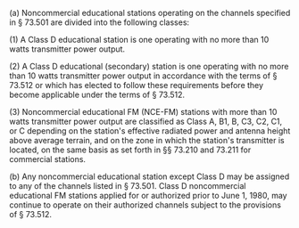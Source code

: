 (a) Noncommercial educational stations operating on the channels specified in § 73.501 are divided into the following classes:

(1) A Class D educational station is one operating with no more than 10 watts transmitter power output.

(2) A Class D educational (secondary) station is one operating with no more than 10 watts transmitter power output in accordance with the terms of § 73.512 or which has elected to follow these requirements before they become applicable under the terms of § 73.512.

(3) Noncommercial educational FM (NCE-FM) stations with more than 10 watts transmitter power output are classified as Class A, B1, B, C3, C2, C1, or C depending on the station's effective radiated power and antenna height above average terrain, and on the zone in which the station's transmitter is located, on the same basis as set forth in §§ 73.210 and 73.211 for commercial stations.

(b) Any noncommercial educational station except Class D may be assigned to any of the channels listed in § 73.501. Class D noncommercial educational FM stations applied for or authorized prior to June 1, 1980, may continue to operate on their authorized channels subject to the provisions of § 73.512.

